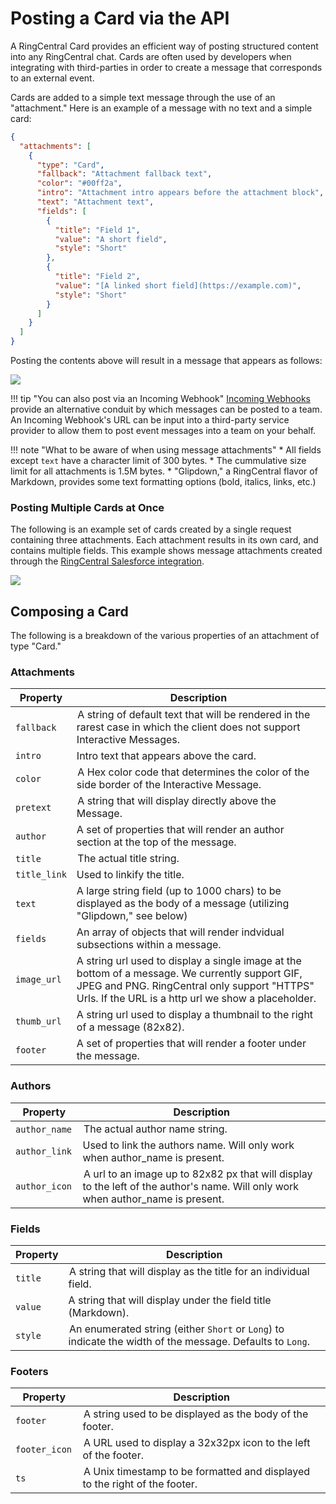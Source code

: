 # Posting a Card via the API

A RingCentral Card provides an efficient way of posting structured content into any RingCentral chat. Cards are often used by developers when integrating with third-parties in order to create a message that corresponds to an external event.

Cards are added to a simple text message through the use of an "attachment." Here is an example of a message with no text and a simple card:

```json
{
  "attachments": [
    {
      "type": "Card",
      "fallback": "Attachment fallback text",
      "color": "#00ff2a",
      "intro": "Attachment intro appears before the attachment block",
      "text": "Attachment text",
      "fields": [
        {
          "title": "Field 1",
          "value": "A short field",
          "style": "Short"
        },
        {
          "title": "Field 2",
          "value": "[A linked short field](https://example.com)",
          "style": "Short"
        }
      ]
    }
  ]
}
```

Posting the contents above will result in a message that appears as follows:

<img src="../simple-card-message.png" class="img-fluid">

!!! tip "You can also post via an Incoming Webhook"
    [Incoming Webhooks](../webhook-creation/) provide an alternative conduit by which messages can be posted to a team. An Incoming Webhook's URL can be input into a third-party service provider to allow them to post event messages into a team on your behalf.

!!! note "What to be aware of when using message attachments"
    * All fields except `text` have a character limit of 300 bytes.
    * The cummulative size limit for all attachments is 1.5M bytes. 
    * "Glipdown," a RingCentral flavor of Markdown, provides some text formatting options (bold, italics, links, etc.)

### Posting Multiple Cards at Once

The following is an example set of cards created by a single request containing three attachments. Each attachment results in its own card, and contains multiple fields. This example shows message attachments created through the [RingCentral Salesforce integration](https://zapier.com/apps/glip/integrations/salesforce).

<img src="../../../img/glip_post_attachment_salesforce.png" class="img-fluid" style="max-width: 350px">

## Composing a Card

The following is a breakdown of the various properties of an attachment of type "Card."

### Attachments

| Property | Description |
|-|-|
| `fallback` | A string of default text that will be rendered in the rarest case in which the client does not support Interactive Messages. |
| `intro` | Intro text that appears above the card. |
| `color` | A Hex color code that determines the color of the side border of the Interactive Message. |
| `pretext` | A string that will display directly above the Message. |
| `author` | A set of properties that will render an author section at the top of the message. | 
| `title` | The actual title string. |
| `title_link` | Used to linkify the title. |
| `text` | A large string field (up to 1000 chars) to be displayed as the body of a message (utilizing "Glipdown," see below)
| `fields` | An array of objects that will render indvidual subsections within a message. | 
| `image_url` | A string url used to display a single image at the bottom of a message. We currently support GIF, JPEG and PNG. RingCentral only support "HTTPS" Urls. If the URL is a http url we show a placeholder. |
| `thumb_url` | A string url used to display a thumbnail to the right of a message (82x82). |
| `footer` | A set of properties that will render a footer under the message. |

### Authors

| Property | Description |
|-|-|
| `author_name` | The actual author name string. |
| `author_link` | Used to link the authors name. Will only work when author_name is present. |
| `author_icon` | A url to an image up to 82x82 px that will display to the left of the author's name. Will only work when author_name is present. |

### Fields

| Property | Description |
|-|-|
| `title` | A string that will display as the title for an individual field. |
| `value` | A string that will display under the field title (Markdown). |
| `style` | An enumerated string (either `Short` or `Long`) to indicate the width of the message. Defaults to `Long`. |

### Footers

| Property | Description |
|-|-|
| `footer` | A string used to be displayed as the body of the footer. |
| `footer_icon` | A URL used to display a 32x32px icon to the left of the footer. |
| `ts` | A Unix timestamp to be formatted and displayed to the right of the footer. |



